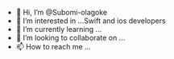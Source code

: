- 👋 Hi, I’m @Subomi-olagoke
- 👀 I’m interested in ...Swift and ios developers
- 🌱 I’m currently learning ...
- 💞️ I’m looking to collaborate on ...
- 📫 How to reach me ...

<!---
Subomi-olagoke/Subomi-olagoke is a ✨ special ✨ repository because its `README.md` (this file) appears on your GitHub profile.
You can click the Preview link to take a look at your changes.
--->
